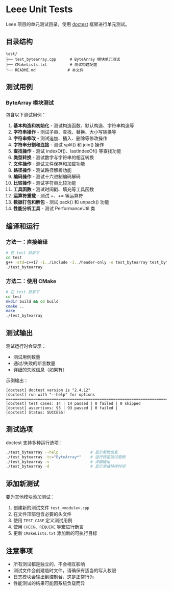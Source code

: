 # Leee Unit Tests

Leee 项目的单元测试目录，使用 [doctest](https://github.com/doctest/doctest) 框架进行单元测试。

## 目录结构

```
test/
├── test_bytearray.cpp      # ByteArray 模块单元测试
├── CMakeLists.txt          # 测试构建配置
└── README.md              # 本文件
```

## 测试用例

### ByteArray 模块测试

包含以下测试用例：

1. **基本构造和初始化** - 测试构造函数、默认构造、字符串构造等
2. **字符串操作** - 测试子串、查找、替换、大小写转换等
3. **字符串修改** - 测试追加、插入、删除等修改操作
4. **字符串分割和连接** - 测试 split() 和 join() 操作
5. **查找操作** - 测试 indexOf()、lastIndexOf() 等查找功能
6. **类型转换** - 测试数字与字符串的相互转换
7. **文件操作** - 测试文件保存和加载功能
8. **路径操作** - 测试路径解析功能
9. **编码操作** - 测试十六进制编码解码
10. **比较操作** - 测试字符串比较功能
11. **工具函数** - 测试时间戳、填充等工具函数
12. **运算符重载** - 测试 +、+= 等运算符
13. **数据打包和解包** - 测试 pack() 和 unpack() 功能
14. **性能分析工具** - 测试 PerformanceUtil 类

## 编译和运行

### 方法一：直接编译

```bash
# 在 test 目录下
cd test
g++ -std=c++17 -I../include -I../header-only -o test_bytearray test_bytearray.cpp
./test_bytearray
```

### 方法二：使用 CMake

```bash
# 在 test 目录下
cd test
mkdir build && cd build
cmake ..
make
./test_bytearray
```

## 测试输出

测试运行时会显示：
- 测试用例数量
- 通过/失败的断言数量
- 详细的失败信息（如果有）

示例输出：
```
[doctest] doctest version is "2.4.12"
[doctest] run with "--help" for options
===============================================================================
[doctest] test cases: 14 | 14 passed | 0 failed | 0 skipped
[doctest] assertions: 93 | 93 passed | 0 failed |
[doctest] Status: SUCCESS!
```

## 测试选项

doctest 支持多种运行选项：

```bash
./test_bytearray --help              # 显示帮助信息
./test_bytearray -tc="ByteArray*"    # 运行特定测试用例
./test_bytearray -v                  # 详细输出
./test_bytearray -d                  # 显示测试持续时间
```

## 添加新测试

要为其他模块添加测试：

1. 创建新的测试文件 `test_<module>.cpp`
2. 在文件顶部包含必要的头文件
3. 使用 `TEST_CASE` 定义测试用例
4. 使用 `CHECK`、`REQUIRE` 等宏进行断言
5. 更新 `CMakeLists.txt` 添加新的可执行目标

## 注意事项

- 所有测试都是独立的，不会相互影响
- 测试文件会创建临时文件，请确保有适当的写入权限
- 日志模块会输出到控制台，这是正常行为
- 性能测试的结果可能因系统负载而异
